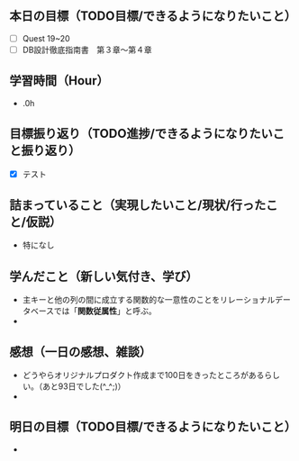 ## 本日の目標（TODO目標/できるようになりたいこと）
- [ ] Quest 19~20
- [ ] DB設計徹底指南書　第３章〜第４章
## 学習時間（Hour）
- .0h
## 目標振り返り（TODO進捗/できるようになりたいこと振り返り）
- [x] テスト
## 詰まっていること（実現したいこと/現状/行ったこと/仮説）
- 特になし
## 学んだこと（新しい気付き、学び）
- 主キーと他の列の間に成立する関数的な一意性のことをリレーショナルデータベースでは「**関数従属性**」と呼ぶ。
-
## 感想（一日の感想、雑談）
- どうやらオリジナルプロダクト作成まで100日をきったところがあるらしい。（あと93日でした(^_^;)）
-
## 明日の目標（TODO目標/できるようになりたいこと）
-
